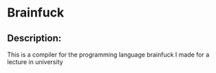 # Brainfuck

## Description:
This is a compiler for the programming language brainfuck I made for a lecture in university
